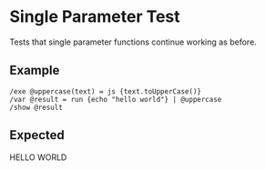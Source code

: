 # Single Parameter Test

Tests that single parameter functions continue working as before.

## Example

```mlld
/exe @uppercase(text) = js {text.toUpperCase()}
/var @result = run {echo "hello world"} | @uppercase
/show @result
  ```

## Expected

HELLO WORLD